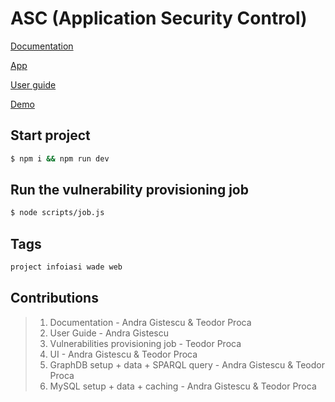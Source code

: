 # ASC (Application Security Control)

[Documentation](https://asc-documentation.netlify.app)

[App](http://asc-2022.herokuapp.com/)

[User guide](https://asc-guide.netlify.app)

[Demo](https://mega.nz/file/lUoDXCYA#dLrYO7KGgGjYyq4fV-OOqtJA4C5QkVc6R6Bv_c6dSNo)

## Start project

```bash
$ npm i && npm run dev
```

## Run the vulnerability provisioning job

```bash
$ node scripts/job.js
```

## Tags

```bash
project infoiasi wade web
```

## Contributions

> 1. Documentation - Andra Gistescu & Teodor Proca
> 2. User Guide - Andra Gistescu
> 3. Vulnerabilities provisioning job - Teodor Proca
> 4. UI - Andra Gistescu & Teodor Proca
> 5. GraphDB setup + data + SPARQL query - Andra Gistescu & Teodor Proca
> 6. MySQL setup + data + caching - Andra Gistescu & Teodor Proca
